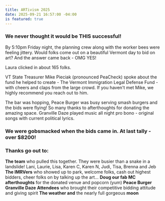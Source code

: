 ```yaml
---
title: ARTivism 2025
date: 2025-09-21 16:57:00 -04:00
is featured: true
---
```


### We never thought it would be THIS successful!

 

By 5:10pm Friday night, the planning crew along with the worker bees were feeling jittery. Would folks come out on a beautiful Vermont day to bid on art? And the answer came back - OMG YES! 

 

Laura clicked in about 165 folks.

 

VT State Treasurer Mike Pieciak (pronounced PeaCheck) spoke about the fund he helped to create - The Vermont Immigration Legal Defense Fund - with cheers and claps from the large crowd. If you haven't met Mike, we highly recommend you reach out to him. 

 

The bar was hopping, Peace Burger was busy serving smash burgers and the bids were flying! So many thanks to afterthoughts for donating the amazing space. Granville Daze played music all night pro bono - original songs with current political lyrics. 

 

### We were gobsmacked when the bids came in. At last tally - over $8200! 

 

### Thanks go out to: 

**The team** who pulled this together. They were busier than a snake in a landslide! Lani, Laurie, Lisa, Karen C, Karen N, Judi, Tisa, Brenna and Jeb
**The IMRVers** who showed up to park, welcome folks, cash out highest bidders, cheer folks on by talking up the art...
**Doug our fab MC**
**afterthoughts** for the donated venue and popcorn (yum)
**Peace Burger**
**Granville Daze**
**Attendees** who brought their competitive bidding attitude and giving spirit
**The weather and** the nearly full gorgeous **moon**